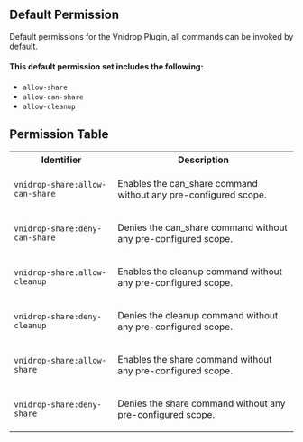 ## Default Permission

Default permissions for the Vnidrop Plugin, all commands can be invoked by default.

#### This default permission set includes the following:

- `allow-share`
- `allow-can-share`
- `allow-cleanup`

## Permission Table

<table>
<tr>
<th>Identifier</th>
<th>Description</th>
</tr>


<tr>
<td>

`vnidrop-share:allow-can-share`

</td>
<td>

Enables the can_share command without any pre-configured scope.

</td>
</tr>

<tr>
<td>

`vnidrop-share:deny-can-share`

</td>
<td>

Denies the can_share command without any pre-configured scope.

</td>
</tr>

<tr>
<td>

`vnidrop-share:allow-cleanup`

</td>
<td>

Enables the cleanup command without any pre-configured scope.

</td>
</tr>

<tr>
<td>

`vnidrop-share:deny-cleanup`

</td>
<td>

Denies the cleanup command without any pre-configured scope.

</td>
</tr>

<tr>
<td>

`vnidrop-share:allow-share`

</td>
<td>

Enables the share command without any pre-configured scope.

</td>
</tr>

<tr>
<td>

`vnidrop-share:deny-share`

</td>
<td>

Denies the share command without any pre-configured scope.

</td>
</tr>
</table>
